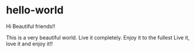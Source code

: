 # hello-world

Hi Beautiful friends!!

This is a very beautiful world. Live it completely. Enjoy it to the fullest
Live it, love it and enjoy it!!
